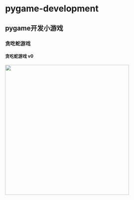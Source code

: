# pygame-development
## pygame开发小游戏
### 贪吃蛇游戏
#### 贪吃蛇游戏 v0
<img src="https://raw.githubusercontent.com/lovetianya/pygame-development/master/snake/pictures/贪吃蛇--初步作品.png" width="400" height="420" >
